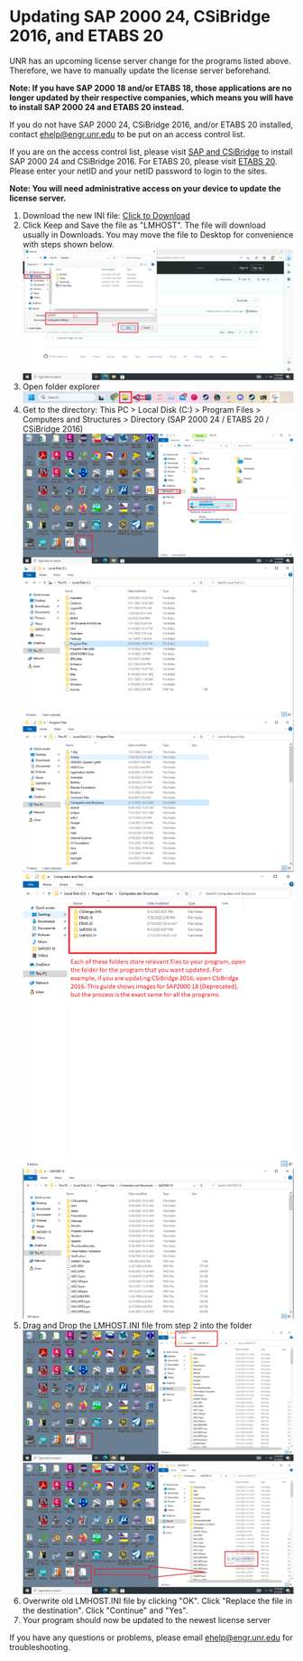 # Updating SAP 2000 24, CSiBridge 2016, and ETABS 20

UNR has an upcoming license server change for the programs listed above. Therefore, we have to manually update the license server beforehand.

**Note: If you have SAP 2000 18 and/or ETABS 18, those applications are no longer updated by their respective companies, which means you will have to install SAP 2000 24 and ETABS 20 instead.**

If you do not have SAP 2000 24, CSiBridge 2016, and/or ETABS 20 installed, contact ehelp@engr.unr.edu to be put on an access control list.

If you are on the access control list, please visit [SAP and CSiBridge](https://www.engr.unr.edu/software/sap/) to install SAP 2000 24 and CSiBridge 2016. For ETABS 20, please visit [ETABS 20](https://www.engr.unr.edu/software/etabs/). Please enter your netID and your netID password to login to the sites.

**Note: You will need administrative access on your device to update the license server.**

1. Download the new INI file: <a href="/guides/remote/assets/files/LMHOST.INI" download>Click to Download</a>
1. Click Keep and Save the file as "LMHOST". The file will download usually in Downloads. You may move the file to Desktop for convenience with steps shown below.
![Step 2](/guides/remote/assets/images/SAP2000-3-2-New.png)
1. Open folder explorer
![Step 3](/guides/remote/assets/images/SAP2000-4-NEW.PNG)
1. Get to the directory: This PC > Local Disk (C:) > Program Files > Computers and Structures > Directory (SAP 2000 24 / ETABS 20 / CSiBridge 2016)
![Step 4](/guides/remote/assets/images/SAP2000-5-1-New.PNG)
![Step 4](/guides/remote/assets/images/SAP2000-5-2.PNG)
![Step 4](/guides/remote/assets/images/SAP2000-5-3.PNG)
![Step 4](/guides/remote/assets/images/guide-img.PNG)
![Step 4](/guides/remote/assets/images/SAP2000-5-5.PNG)
1. Drag and Drop the LMHOST.INI file from step 2 into the folder
![Step 5](/guides/remote/assets/images/SAP2000-6-1-New.PNG)
![Step 5](/guides/remote/assets/images/SAP2000-6-2-New.PNG)
1. Overwrite old LMHOST.INI file by clicking "OK". Click "Replace the file in the destination". Click "Continue" and "Yes".
2. Your program should now be updated to the newest license server

If you have any questions or problems, please email ehelp@engr.unr.edu for troubleshooting.
